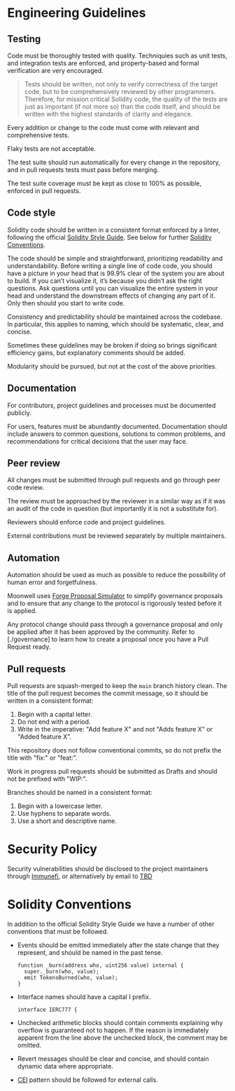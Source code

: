 # Engineering Guidelines

## Testing

Code must be thoroughly tested with quality. Techniquies such as unit tests, and
integration tests are enforced, and property-based and formal verification are
very encouraged.

> Tests should be written, not only to verify correctness of the target code,
> but to be comprehensively reviewed by other programmers. Therefore, for
> mission critical Solidity code, the quality of the tests are just as important
> (if not more so) than the code itself, and should be written with the highest
> standards of clarity and elegance.

Every addition or change to the code must come with relevant and comprehensive
tests.

Flaky tests are not acceptable.

The test suite should run automatically for every change in the repository, and
in pull requests tests must pass before merging.

The test suite coverage must be kept as close to 100% as possible, enforced in
pull requests.

## Code style

Solidity code should be written in a consistent format enforced by a linter,
following the official
[Solidity Style Guide](https://docs.soliditylang.org/en/latest/style-guide.html).
See below for further [Solidity Conventions](#solidity-conventions).

The code should be simple and straightforward, prioritizing readability and
understandability. Before writing a single line of code code, you should have a
picture in your head that is 99.9% clear of the system you are about to build.
If you can’t visualize it, it’s because you didn’t ask the right questions. Ask
questions until you can visualize the entire system in your head and understand
the downstream effects of changing any part of it. Only then should you start to
write code.

Consistency and predictability should be maintained across the codebase. In
particular, this applies to naming, which should be systematic, clear, and
concise.

Sometimes these guidelines may be broken if doing so brings significant
efficiency gains, but explanatory comments should be added.

Modularity should be pursued, but not at the cost of the above priorities.

## Documentation

For contributors, project guidelines and processes must be documented publicly.

For users, features must be abundantly documented. Documentation should include
answers to common questions, solutions to common problems, and recommendations
for critical decisions that the user may face.

## Peer review

All changes must be submitted through pull requests and go through peer code
review.

The review must be approached by the reviewer in a similar way as if it was an
audit of the code in question (but importantly it is not a substitute for).

Reviewers should enforce code and project guidelines.

External contributions must be reviewed separately by multiple maintainers.

## Automation

Automation should be used as much as possible to reduce the possibility of human
error and forgetfulness.

Moonwell uses
[Forge Proposal Simulator](https://github.com/solidity-labs-io/forge-proposal-simulator/)
to simplify governance proposals and to ensure that any change to the protocol
is rigorously tested before it is applied.

Any protocol change should pass through a governance proposal and only be
applied after it has been approved by the community. Refer to [./governance] to
learn how to create a proposal once you have a Pull Request ready.

## Pull requests

Pull requests are squash-merged to keep the `main` branch history clean. The
title of the pull request becomes the commit message, so it should be written in
a consistent format:

1. Begin with a capital letter.
2. Do not end with a period.
3. Write in the imperative: "Add feature X" and not "Adds feature X" or "Added
   feature X".

This repository does not follow conventional commits, so do not prefix the title
with "fix:" or "feat:".

Work in progress pull requests should be submitted as Drafts and should not be
prefixed with "WIP:".

Branches should be named in a consistent format:

1. Begin with a lowercase letter.
2. Use hyphens to separate words.
3. Use a short and descriptive name.

# Security Policy

Security vulnerabilities should be disclosed to the project maintainers through
[Immunefi](https://immunefi.com/bounty/moonwell/), or alternatively by email to
[TBD]()

# Solidity Conventions

In addition to the official Solidity Style Guide we have a number of other
conventions that must be followed.

- Events should be emitted immediately after the state change that they
  represent, and should be named in the past tense.

  ```solidity
  function _burn(address who, uint256 value) internal {
    super._burn(who, value);
    emit TokensBurned(who, value);
  }
  ```

- Interface names should have a capital I prefix.

  ```solidity
  interface IERC777 {
  ```

- Unchecked arithmetic blocks should contain comments explaining why overflow is
  guaranteed not to happen. If the reason is immediately apparent from the line
  above the unchecked block, the comment may be omitted.

- Revert messages should be clear and concise, and should contain dynamic data
  where appropriate.

- [CEI](https://fravoll.github.io/solidity-patterns/checks_effects_interactions.html)
  pattern should be followed for external calls.
